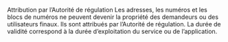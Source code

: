 Attribution par l’Autorité de régulation
Les adresses, les numéros et les blocs de numéros ne peuvent devenir la propriété des demandeurs ou des utilisateurs finaux. Ils sont attribués par l’Autorité de régulation.
La durée de validité correspond à la durée d’exploitation du service ou de l’application.